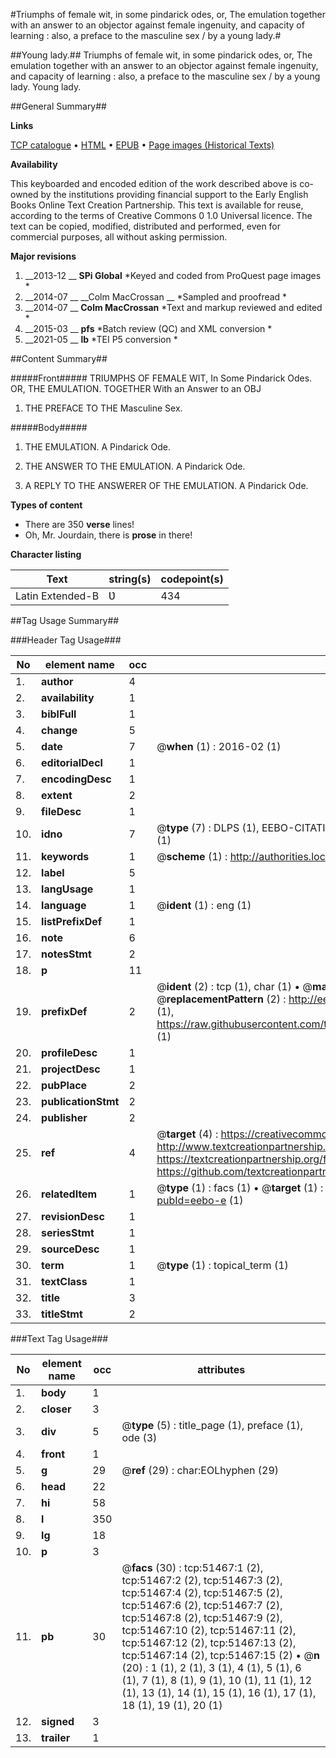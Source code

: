 #Triumphs of female wit, in some pindarick odes, or, The emulation together with an answer to an objector against female ingenuity, and capacity of learning : also, a preface to the masculine sex / by a young lady.#

##Young lady.##
Triumphs of female wit, in some pindarick odes, or, The emulation together with an answer to an objector against female ingenuity, and capacity of learning : also, a preface to the masculine sex / by a young lady.
Young lady.

##General Summary##

**Links**

[TCP catalogue](http://www.ota.ox.ac.uk/tcp/)  • 
[HTML](http://tei.it.ox.ac.uk/tcp/Texts-HTML/free/B30/B30886.html)  • 
[EPUB](http://tei.it.ox.ac.uk/tcp/Texts-EPUB/free/B30/B30886.epub) • 
[Page images (Historical Texts)](https://historicaltexts.jisc.ac.uk/eebo-11952497e)

**Availability**

This keyboarded and encoded edition of the work described above is co-owned by the
    institutions providing financial support to the Early English Books Online Text Creation
    Partnership. This text is available for reuse, according to the terms of  Creative Commons 0 1.0 Universal
    licence. The text can be copied, modified, distributed and performed, even for commercial
    purposes, all without asking permission.

**Major revisions**

1. __2013-12 __ __SPi Global__ *Keyed and coded from ProQuest page images *
1. __2014-07 __ __Colm MacCrossan __ *Sampled and proofread *
1. __2014-07 __ __Colm MacCrossan__ *Text and markup reviewed and edited *
1. __2015-03 __ __pfs__ *Batch review (QC) and XML conversion *
1. __2021-05 __ __lb__ *TEI P5 conversion *

##Content Summary##

#####Front#####
TRIUMPHS OF FEMALE WIT, In Some Pindarick Odes. OR, THE EMULATION. TOGETHER With an Answer to an OBJ
1. THE PREFACE TO THE Masculine Sex.

#####Body#####

1. THE EMULATION. A Pindarick Ode.

1. THE ANSWER TO THE EMULATION. A Pindarick Ode.

1. A REPLY TO THE ANSWERER OF THE EMULATION. A Pindarick Ode.

**Types of content**

  * There are 350 **verse** lines!
  * Oh, Mr. Jourdain, there is **prose** in there!

**Character listing**


|Text|string(s)|codepoint(s)|
|---|---|---|
|Latin Extended-B|Ʋ|434|

##Tag Usage Summary##

###Header Tag Usage###

|No|element name|occ|attributes|
|---|---|---|---|
|1.|__author__|4||
|2.|__availability__|1||
|3.|__biblFull__|1||
|4.|__change__|5||
|5.|__date__|7| @__when__ (1) : 2016-02 (1)|
|6.|__editorialDecl__|1||
|7.|__encodingDesc__|1||
|8.|__extent__|2||
|9.|__fileDesc__|1||
|10.|__idno__|7| @__type__ (7) : DLPS (1), EEBO-CITATION (1), VID (1), EEBO-PROQUEST (1), STC (2), OCLC (1)|
|11.|__keywords__|1| @__scheme__ (1) : http://authorities.loc.gov/ (1)|
|12.|__label__|5||
|13.|__langUsage__|1||
|14.|__language__|1| @__ident__ (1) : eng (1)|
|15.|__listPrefixDef__|1||
|16.|__note__|6||
|17.|__notesStmt__|2||
|18.|__p__|11||
|19.|__prefixDef__|2| @__ident__ (2) : tcp (1), char (1)  •  @__matchPattern__ (2) : ([0-9\-]+):([0-9IVX]+) (1), (.+) (1)  •  @__replacementPattern__ (2) : http://eebo.chadwyck.com/downloadtiff?vid=$1&page=$2 (1), https://raw.githubusercontent.com/textcreationpartnership/Texts/master/tcpchars.xml#$1 (1)|
|20.|__profileDesc__|1||
|21.|__projectDesc__|1||
|22.|__pubPlace__|2||
|23.|__publicationStmt__|2||
|24.|__publisher__|2||
|25.|__ref__|4| @__target__ (4) : https://creativecommons.org/publicdomain/zero/1.0/ (1), http://www.textcreationpartnership.org/docs/. (1), https://textcreationpartnership.org/faq/#faq05 (1), https://github.com/textcreationpartnership (1)|
|26.|__relatedItem__|1| @__type__ (1) : facs (1)  •  @__target__ (1) : https://data.historicaltexts.jisc.ac.uk/view?pubId=eebo-e (1)|
|27.|__revisionDesc__|1||
|28.|__seriesStmt__|1||
|29.|__sourceDesc__|1||
|30.|__term__|1| @__type__ (1) : topical_term (1)|
|31.|__textClass__|1||
|32.|__title__|3||
|33.|__titleStmt__|2||


###Text Tag Usage###

|No|element name|occ|attributes|
|---|---|---|---|
|1.|__body__|1||
|2.|__closer__|3||
|3.|__div__|5| @__type__ (5) : title_page (1), preface (1), ode (3)|
|4.|__front__|1||
|5.|__g__|29| @__ref__ (29) : char:EOLhyphen (29)|
|6.|__head__|22||
|7.|__hi__|58||
|8.|__l__|350||
|9.|__lg__|18||
|10.|__p__|3||
|11.|__pb__|30| @__facs__ (30) : tcp:51467:1 (2), tcp:51467:2 (2), tcp:51467:3 (2), tcp:51467:4 (2), tcp:51467:5 (2), tcp:51467:6 (2), tcp:51467:7 (2), tcp:51467:8 (2), tcp:51467:9 (2), tcp:51467:10 (2), tcp:51467:11 (2), tcp:51467:12 (2), tcp:51467:13 (2), tcp:51467:14 (2), tcp:51467:15 (2)  •  @__n__ (20) : 1 (1), 2 (1), 3 (1), 4 (1), 5 (1), 6 (1), 7 (1), 8 (1), 9 (1), 10 (1), 11 (1), 12 (1), 13 (1), 14 (1), 15 (1), 16 (1), 17 (1), 18 (1), 19 (1), 20 (1)|
|12.|__signed__|3||
|13.|__trailer__|1||
